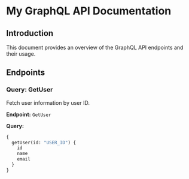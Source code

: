 
# My GraphQL API Documentation

## Introduction
This document provides an overview of the GraphQL API endpoints and their usage.

## Endpoints

### Query: GetUser
Fetch user information by user ID.

**Endpoint:** `GetUser`

**Query:**
```graphql
{
  getUser(id: "USER_ID") {
    id
    name
    email
  }
}
